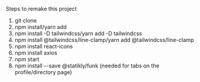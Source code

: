 Steps to remake this project

1. git clone
2. npm install/yarn add
3. npm install -D tailwindcss/yarn add -D tailwindcss
4. npm install @tailwindcss/line-clamp/yarn add @tailwindcss/line-clamp
5. npm install react-icons
6. npm install axios
7. npm start
8. npm install --save @statikly/funk (needed for tabs on the profile/directory page)
